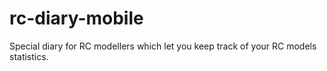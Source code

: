 # rc-diary-mobile
Special diary for RC modellers which let you keep track of your RC models statistics.
